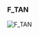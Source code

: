 ### F_TAN




![F_TAN](https://user-images.githubusercontent.com/116869307/214145191-77e281a6-b6e0-4ead-bc17-9638dc4fdf03.png)



















